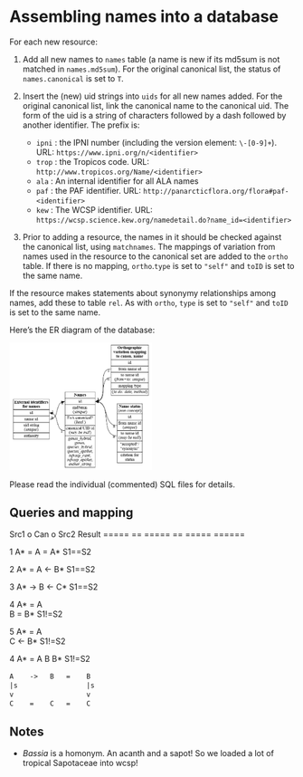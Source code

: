 # Assembling names into a database

For each new resource:

 1. Add all new names to `names` table (a name is new if its md5sum is
    not matched in `names.md5sum`).  For the original canonical list,
    the status of `names.canonical` is set to `T`. 

 2. Insert the (new) uid strings into `uids` for all new names
    added. For the original canonical list, link the canonical name to
    the canonical uid. The form of the uid is a string of characters
    followed by a dash followed by another identifier. The prefix is:
    
    * `ipni` : the IPNI number (including the version element:
      `\-[0-9]+`). URL: `https://www.ipni.org/n/<identifier>`
    * `trop` : the Tropicos code. URL:
      `http://www.tropicos.org/Name/<identifier>` 
    * `ala` : An internal identifier for all ALA names
    * `paf` : the PAF identifier. URL:
      `http://panarcticflora.org/flora#paf-<identifier>`
    * `kew` : The WCSP identifier. URL:
      `https://wcsp.science.kew.org/namedetail.do?name_id=<identifier>`
    
 3. Prior to adding a resource, the names in it should be checked
    against the canonical list, using `matchnames`. The mappings of
    variation from names used in the resource to the canonical set are
    added to the `ortho` table. If there is no mapping, `ortho`.`type`
    is set to `"self"` and `toID` is set to the same name.

If the resource makes statements about synonymy relationships among
names, add these to table `rel`. As with `ortho`, `type` is set to
`"self"` and `toID` is set to the same name.
 
Here’s the ER diagram of the database:

<img width="50%" src="schema.png"/>

Please read the individual (commented) SQL files for details.

## Queries and mapping

  Src1   o   Can  o  Src2    Result
  =====  == ===== == =====   ======

1   A*   =    A   =    A*    S1==S2  

2   A*   =    A   <-   B*    S1==S2

3   A*   ->   B   <-   C*    S1==S2

4   A*   =    A  
              B   =    B*    S1!=S2

5   A*   =    A  
              C   <-   B*    S1!=S2


4   A*   =    A
              B      B*    S1!=S2


    A    ->   B   =    B   
    |s                 |s
    v                  v
    C    =    C   =    C


## Notes

 * _Bassia_ is a homonym. An acanth and a sapot! So we loaded a lot of
   tropical Sapotaceae into wcsp!
   
   
